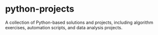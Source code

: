 # python-projects
A collection of Python-based solutions and projects, including algorithm exercises, automation scripts, and data analysis projects.
